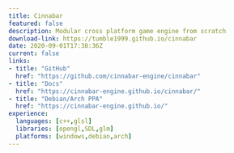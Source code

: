 ```yaml
---
title: Cinnabar
featured: false
description: Modular cross platform game engine from scratch
download-link: https://tumble1999.github.io/cinnabar
date: 2020-09-01T17:38:36Z
current: false
links:
- title: "GitHub"
  href: "https://github.com/cinnabar-engine/cinnabar"
- title: "Docs"
  href: "https://cinnabar-engine.github.io/cinnabar/"
- title: "Debian/Arch PPA"
  href: "https://cinnabar-engine.github.io/"
experience:
  languages: [c++,glsl]
  libraries: [opengl,SDL,glm]
  platforms: [windows,debian,arch]
---
```

